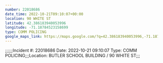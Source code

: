 ```yaml
---
number: 22018686
date_time: 2022-10-21T09:10:07+00:00
location: 90 WHITE ST
latitude: 42.386183940053996
longitude: -71.18784523158699
type: COMM POLICING
google_maps_link: https://maps.google.com/?q=42.386183940053996,-71.18784523158699
---
```


;;;;;;Incident #: 22018686  Date: 2022-10-21 09:10:07   Type: COMM POLICING;;;Location: BUTLER SCHOOL BUILDING / 90 WHITE ST;;;
